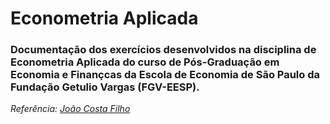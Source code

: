 # Econometria Aplicada

### Documentação dos exercícios desenvolvidos na disciplina de Econometria Aplicada do curso de Pós-Graduação em Economia e Finançcas da Escola de Economia de São Paulo da Fundação Getulio Vargas (FGV-EESP).

*Referência: [João Costa Filho](https://www.joaocostafilho.com/teaching/econometria)*
